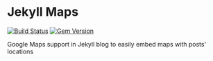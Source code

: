 # Jekyll Maps

[![Build Status](https://travis-ci.org/ayastreb/jekyll-maps.svg?branch=master)](https://travis-ci.org/ayastreb/jekyll-maps)
[![Gem Version](https://badge.fury.io/rb/jekyll-maps.svg)](https://badge.fury.io/rb/jekyll-maps)

Google Maps support in Jekyll blog to easily embed maps with posts' locations
